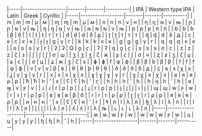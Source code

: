 |-----|------------------|-------|-------|----------|
| IPA | Western type IPA | Latin | Greek | Cyrillic |
|-----|------------------|-------|-------|----------|
| m   | m                | m     | μ     | м        |
| ɱ   | ɱ                | m     | μ     | м        |
| n   | n                | n     | ν     | н        |
| ɳ   | ɳ                | ɴ     | ν     | њ        |
| ɲ   | ɲ                | ɴ     | ν     | њ        |
| ŋ   | ŋ                | ɴ     | ν     | њ        |
| ɴ   | ɴ                | ɴ     | ν     | њ        |
| p   | p                | p     | π     | п        |
| b   | b                | b     | β     | б        |
| t   | t                | t     | τ     | т        |
| d   | d                | d     | δ     | д        |
| ʈ   | ʈ                | t     | τ     | т        |
| ɖ   | ɖ                | d     | δ     | д        |
| c   | к                | c     | κ     | к        |
| ɟ   | ɟ                | g     | γ     | г        |
| k   | k                | k     | κ     | к        |
| ɡ   | g                | g     | γ     | г        |
| q   | q                | q     | κ     | к        |
| ɢ   | ɢ                | ɢ     | γ     | г        |
| ʡ   | ʡ                | Q     | ϙ     | ҁ        |
| ʔ   | ʔ                | q     | ϙ     | ҁ        |
| s   | s                | s     | σ     | с        |
| z   | z                | z     | ζ     | з        |
| ʃ   | ʃ                | ʃ     | σ     | ш        |
| ʒ   | ʒ                | ʒ     | ζ     | ж        |
| ʂ   | ҁ                | ʃ     | σ     | ч        |
| ʐ   | ƶ                | ʒ     | ζ     | џ        |
| ɕ   | c                | ʃ     | σ     | ц        |
| ʑ   | ж                | ʒ     | ζ     | s        |
| ɸ   | ɸ                | f     | φ     | ф        |
| β   | β                | b     | β     | β        |
| f   | f                | f     | φ     | ф        |
| v   | v                | v     | β     | в        |
| θ   | θ                | þ     | θ     | θ        |
| ð   | ð                | ð     | δ     | д        |
| ç   | ӄ                | x     | χ     | х        |
| ʝ   | γ                | ɣ     | γ     | г        |
| x   | x                | x     | χ     | х        |
| ɣ   | ɣ                | ɣ     | γ     | г        |
| χ   | χ                | x     | χ     | х        |
| ʁ   | я                | ʀ     | ρ     | р        |
| ħ   | ħ                | h     | '     | х        |
| ʕ   | ʕ                | h     | '     | ҁ        |
| h   | h                | h     | '     | h        |
| ɦ   | ӈ                | h     | '     | h        |
| ʋ   | ꝡ                | v     | ϝ     | ѵ        |
| ɹ   | ɹ                | r     | ρ     | р        |
| ɻ   | ɻ                | r     | ρ     | р        |
| j   | j                | j     | ι     | j        |
| ɰ   | ɰ                | w     | ϝ     | w        |
| ɾ   | ꝛ                | r     | ρ     | р        |
| ʙ   | ʙ                | ʙ     | β     | б        |
| r   | r                | r     | ρ     | р        |
| ɽ   | ɽ                | r     | ρ     | р        |
| ʀ   | ʀ                | ʀ     | ρ     | р        |
| ʜ   | ʜ                | ʜ     | '     | х        |
| ʢ   | ʢ                | ʜ     | '     | г        |
| ɬ   | л                | l     | λ     | л        |
| ɮ   | λ                | l     | λ     | л        |
| l   | l                | l     | λ     | л        |
| ɭ   | ɭ                | l     | λ     | л        |
| ʎ   | ʎ                | l     | λ     | љ        |
| ʟ   | ʟ                | ʟ     | λ     | л        |
|-----|------------------|-------|-------|----------|
| ʍ   | ʍ                | w     | ϝ     | w        |
| w   | w                | w     | ϝ     | w        |
| ɥ   | ɥ                | y     | у     | у        |
| ɧ   | ɧ                | h     | '     | h        |
|-----|------------------|-------|-------|----------|
